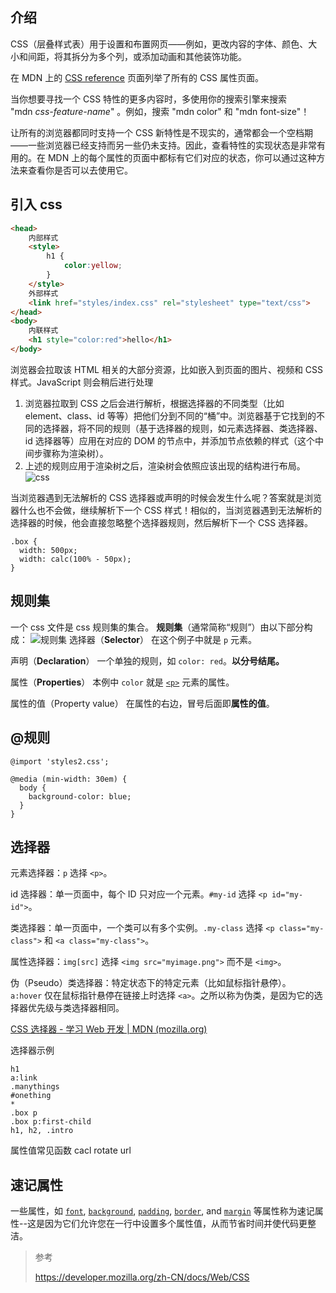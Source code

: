 ## 介绍
CSS（层叠样式表）用于设置和布置网页——例如，更改内容的字体、颜色、大小和间距，将其拆分为多个列，或添加动画和其他装饰功能。

在 MDN 上的 [CSS reference](https://developer.mozilla.org/zh-CN/docs/Web/CSS/Reference) 页面列举了所有的 CSS 属性页面。

当你想要寻找一个 CSS 特性的更多内容时，多使用你的搜索引擎来搜索 "mdn _css-feature-name_" 。例如，搜索 "mdn color" 和 "mdn font-size"！

让所有的浏览器都同时支持一个 CSS 新特性是不现实的，通常都会一个空档期——一些浏览器已经支持而另一些仍未支持。因此，查看特性的实现状态是非常有用的。在 MDN 上的每个属性的页面中都标有它们对应的状态，你可以通过这种方法来查看你是否可以去使用它。

## 引入 css
```html
<head>
	内部样式
	<style>
		h1 {
			color:yellow;
		}
	</style>
	外部样式
	<link href="styles/index.css" rel="stylesheet" type="text/css">
</head>
<body>
	内联样式
	<h1 style="color:red">hello</h1>
</body>
```

浏览器会拉取该 HTML 相关的大部分资源，比如嵌入到页面的图片、视频和 CSS 样式。JavaScript 则会稍后进行处理
1.  浏览器拉取到 CSS 之后会进行解析，根据选择器的不同类型（比如 element、class、id 等等）把他们分到不同的“桶”中。浏览器基于它找到的不同的选择器，将不同的规则（基于选择器的规则，如元素选择器、类选择器、id 选择器等）应用在对应的 DOM 的节点中，并添加节点依赖的样式（这个中间步骤称为渲染树）。
2.  上述的规则应用于渲染树之后，渲染树会依照应该出现的结构进行布局。
![css]( https://developer.mozilla.org/en-US/docs/Learn/CSS/First_steps/How_CSS_works/rendering.svg )

当浏览器遇到无法解析的 CSS 选择器或声明的时候会发生什么呢？答案就是浏览器什么也不会做，继续解析下一个 CSS 样式！相似的，当浏览器遇到无法解析的选择器的时候，他会直接忽略整个选择器规则，然后解析下一个 CSS 选择器。
```
.box {
  width: 500px;
  width: calc(100% - 50px);
}
```

## 规则集
一个 css 文件是 css 规则集的集合。
**规则集**（通常简称“规则”）由以下部分构成：
![规则集](https://developer.mozilla.org/en-US/docs/Learn/Getting_started_with_the_web/CSS_basics/css-declaration-small.png)
选择器（**Selector**）
在这个例子中就是 `p` 元素。

声明（**Declaration**）
一个单独的规则，如 `color: red`。**以分号结尾。**

属性（**Properties**）
本例中 `color` 就是 [`<p>`](https://developer.mozilla.org/zh-CN/docs/Web/HTML/Element/p) 元素的属性。

属性的值（Property value）
在属性的右边，冒号后面即**属性的值**。

## @规则
```
@import 'styles2.css';
```
```
@media (min-width: 30em) {
  body {
    background-color: blue;
  }
}
```

## 选择器
元素选择器：`p` 选择 `<p>`。

id 选择器：单一页面中，每个 ID 只对应一个元素。`#my-id` 选择 `<p id="my-id">`。

类选择器：单一页面中，一个类可以有多个实例。`.my-class` 选择 `<p class="my-class">` 和 `<a class="my-class">`。

属性选择器：`img[src]` 选择 `<img src="myimage.png">` 而不是 `<img>`。

伪（Pseudo）类选择器：特定状态下的特定元素（比如鼠标指针悬停）。`a:hover` 仅在鼠标指针悬停在链接上时选择 `<a>`。之所以称为伪类，是因为它的选择器优先级与类选择器相同。

[CSS 选择器 - 学习 Web 开发 | MDN (mozilla.org)](https://developer.mozilla.org/zh-CN/docs/Learn/CSS/Building_blocks/Selectors)

选择器示例
```
h1
a:link
.manythings
#onething
*
.box p
.box p:first-child
h1, h2, .intro
```

属性值常见函数
cacl
rotate
url

## 速记属性

一些属性，如 [`font`](https://developer.mozilla.org/zh-CN/docs/Web/CSS/font), [`background`](https://developer.mozilla.org/zh-CN/docs/Web/CSS/background), [`padding`](https://developer.mozilla.org/zh-CN/docs/Web/CSS/padding), [`border`](https://developer.mozilla.org/zh-CN/docs/Web/CSS/border), and [`margin`](https://developer.mozilla.org/zh-CN/docs/Web/CSS/margin) 等属性称为速记属性--这是因为它们允许您在一行中设置多个属性值，从而节省时间并使代码更整洁。

> 参考
> 
> https://developer.mozilla.org/zh-CN/docs/Web/CSS
